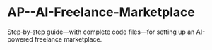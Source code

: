 # AP--AI-Freelance-Marketplace
Step‐by‐step guide—with complete code files—for setting up an AI-powered freelance marketplace.
